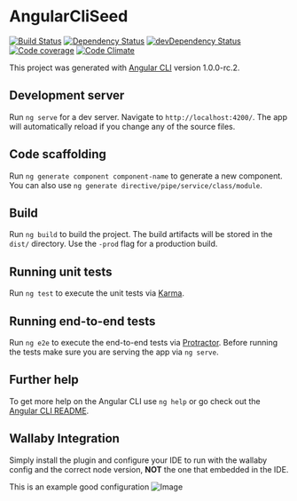 # AngularCliSeed

[![Build Status](https://travis-ci.org/arranbartish/angular-cli-seed.svg?branch=master)](https://travis-ci.org/arranbartish/angular-cli-seed)
[![Dependency Status](https://david-dm.org/arranbartish/angular-cli-seed.svg)](https://david-dm.org/arranbartish/angular-cli-seed)
[![devDependency Status](https://david-dm.org/arranbartish/angular-cli-seed/dev-status.svg)](https://david-dm.org/arranbartish/angular-cli-seed?type=dev)
[![Code coverage](https://codecov.io/gh/arranbartish/angular-cli-seed/branch/master/graph/badge.svg)](https://codecov.io/gh/arranbartish/angular-cli-seed)
[![Code Climate](https://codeclimate.com/github/arranbartish/angular-cli-seed/badges/gpa.svg)](https://codeclimate.com/github/arranbartish/angular-cli-seed)

This project was generated with [Angular CLI](https://github.com/angular/angular-cli) version 1.0.0-rc.2.

## Development server
Run `ng serve` for a dev server. Navigate to `http://localhost:4200/`. The app will automatically reload if you change any of the source files.

## Code scaffolding

Run `ng generate component component-name` to generate a new component. You can also use `ng generate directive/pipe/service/class/module`.

## Build

Run `ng build` to build the project. The build artifacts will be stored in the `dist/` directory. Use the `-prod` flag for a production build.

## Running unit tests

Run `ng test` to execute the unit tests via [Karma](https://karma-runner.github.io).

## Running end-to-end tests

Run `ng e2e` to execute the end-to-end tests via [Protractor](http://www.protractortest.org/).
Before running the tests make sure you are serving the app via `ng serve`.

## Further help

To get more help on the Angular CLI use `ng help` or go check out the [Angular CLI README](https://github.com/angular/angular-cli/blob/master/README.md).

## Wallaby Integration 

Simply install the plugin and configure your IDE to run with the wallaby config and the correct node version, __NOT__ the one that embedded in the IDE. 
 
This is an example good configuration ![Image](https://cloud.githubusercontent.com/assets/979966/23509360/3557abac-ffa1-11e6-9380-e79386a14fd1.png)
